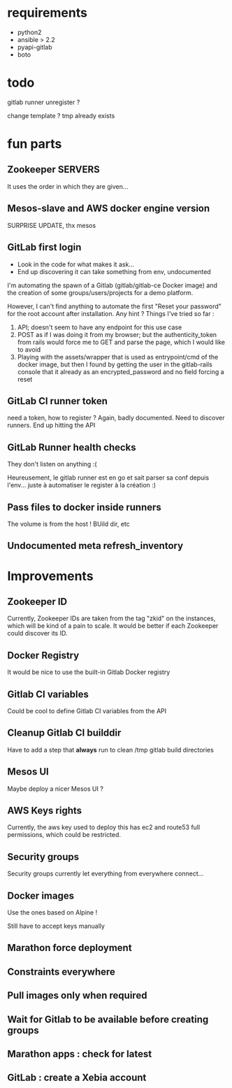 # requirements

- python2
- ansible > 2.2
- pyapi-gitlab
- boto

# todo

gitlab runner unregister ?

change template ? tmp already exists

# fun parts

## Zookeeper SERVERS

It uses the order in which they are given...

## Mesos-slave and AWS docker engine version

SURPRISE UPDATE, thx mesos

## GitLab first login

* Look in the code for what makes it ask...
* End up discovering it can take something from env, undocumented

I'm automating the spawn of a Gitlab (gitlab/gitlab-ce Docker image) and the
creation of some groups/users/projects for a demo platform.

However, I can't find anything to automate the first "Reset your password" for
the root account after installation.
Any hint ? Things I've tried so far :

1. API; doesn't seem to have any endpoint for this use case
2. POST as if I was doing it from my browser; but the authenticity_token from
   rails would force me to GET and parse the page, which I would like to avoid
3. Playing with the assets/wrapper that is used as entrypoint/cmd of the docker
   image, but then I found by getting the user in the gitlab-rails console that
   it already as an encrypted_password and no field forcing a reset

## GitLab CI runner token

need a token, how to register ? Again, badly documented.
Need to discover runners. End up hitting the API

## GitLab Runner health checks

They don't listen on anything :(

Heureusement, le gitlab runner est en go et sait parser sa conf depuis l'env...
juste à automatiser le register à la création :)

## Pass files to docker inside runners

The volume is from the host ! BUild dir, etc

## Undocumented meta refresh_inventory

# Improvements

## Zookeeper ID

Currently, Zookeeper IDs are taken from the tag "zkid" on the instances, which
will be kind of a pain to scale. It would be better if each Zookeeper could
discover its ID.

## Docker Registry

It would be nice to use the built-in Gitlab Docker registry

## Gitlab CI variables

Could be cool to define Gitlab CI variables from the API

## Cleanup Gitlab CI builddir

Have to add a step that **always** run to clean /tmp gitlab build directories

## Mesos UI

Maybe deploy a nicer Mesos UI ?

## AWS Keys rights

Currently, the aws key used to deploy this has ec2 and route53 full
permissions, which could be restricted.

## Security groups

Security groups currently let everything from everywhere connect...

## Docker images

Use the ones based on Alpine !

Still have to accept keys manually

## Marathon force deployment

## Constraints everywhere

## Pull images only when required

## Wait for Gitlab to be available before creating groups

## Marathon apps : check for latest

## GitLab : create a Xebia account
